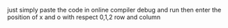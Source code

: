 just simply paste the code in online compiler debug and run
then enter the position of x and o with respect 0,1,2 row and column
